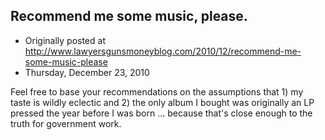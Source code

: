 ## Recommend me some music, please.

 * Originally posted at http://www.lawyersgunsmoneyblog.com/2010/12/recommend-me-some-music-please
 * Thursday, December 23, 2010

Feel free to base your recommendations on the assumptions that 1) my taste is wildly eclectic and 2) the only album I bought was originally an LP pressed the year before I was born ... because that's close enough to the truth for government work.